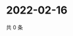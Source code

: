 # 2022-02-16

共 0 条

<!-- BEGIN WEIBO -->
<!-- 最后更新时间 Wed Feb 16 2022 15:11:04 GMT+0800 (China Standard Time) -->

<!-- END WEIBO -->
